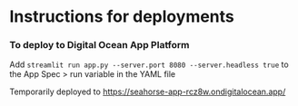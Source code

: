 # Instructions for deployments

### To deploy to Digital Ocean App Platform

Add `streamlit run app.py --server.port 8080 --server.headless true` to the App Spec > run variable in the YAML file

Temporarily deployed to https://seahorse-app-rcz8w.ondigitalocean.app/
